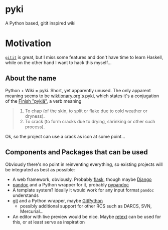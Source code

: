 # pyki
A Python based, gitit inspired wiki

# Motivation
[`gitit`](http://www.gitit.net/) is great, but I miss some features and don't have time to learn
Haskell, while on the other hand I want to hack this myself...

## About the name
Python + Wiki = pyki. Short, yet apparently unused. The only apparent meaning seems to be [wiktionary.org's pyki](https://en.wiktionary.org/wiki/pyki), which states it's a conjugation of the [Finish "pykiä"](https://en.wiktionary.org/wiki/pyki%C3%A4#Finnish), a verb meaning

> 1. To chap (of the skin, to split or flake due to cold weather or dryness).
> 1. To crack (to form cracks due to drying, shrinking or other such process).

Ok, so the project can use a crack as icon at some point...

## Components and Packages that can be used
Obviously there's no point in reinventing everything, so existing
projects will be integrated as best as possible:

* A web framework, obviously. Probably [flask](http://flask.pocoo.org/), though maybe [Django](https://www.djangoproject.com/)
* [pandoc](http://pandoc.org/) and a Python wrapper for it, probably [pypandoc](https://github.com/bebraw/pypandoc)
* A template system? Ideally it would work for any input format `pandoc` understands
* [git](https://git-scm.com/) and a Python wrapper, maybe [GitPython](https://github.com/gitpython-developers/GitPython)
    - possibly additional support for other RCS such as DARCS, SVN, Mercurial...
* An editor with live preview would be nice. Maybe [retext](https://github.com/retext-project/retext) can be used for this, or at least serve as inspiration
